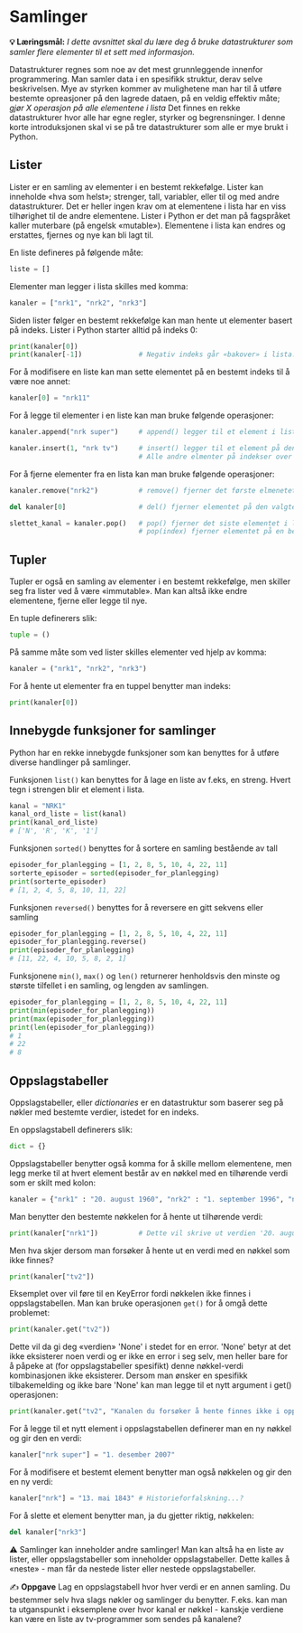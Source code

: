 Samlinger
=========
**💡 Læringsmål:** _I dette avsnittet skal du lære deg å bruke datastrukturer som samler flere elementer til et sett med informasjon._

Datastrukturer regnes som noe av det mest grunnleggende innenfor programmering. Man samler data i en spesifikk struktur, derav selve beskrivelsen. 
Mye av styrken kommer av mulighetene man har til å utføre bestemte opreasjoner på den lagrede dataen, på en veldig effektiv måte; _gjør X operasjon på alle elementene i lista_
Det finnes en rekke datastrukturer hvor alle har egne regler, styrker og begrensninger. I denne korte introduksjonen skal vi se på tre datastrukturer som alle er mye brukt i Python.

## Lister

Lister er en samling av elementer i en bestemt rekkefølge. Lister kan inneholde «hva som helst»; strenger, tall, variabler, eller til og med andre datastrukturer.
Det er heller ingen krav om at elementene i lista har en viss tilhørighet til de andre elementene.
Lister i Python er det man på fagspråket kaller muterbare (på engelsk «mutable»). Elementene i lista kan endres og erstattes, fjernes og nye kan bli lagt til.

En liste defineres på følgende måte:

```python
liste = []
```

Elementer man legger i lista skilles med komma:

```python
kanaler = ["nrk1", "nrk2", "nrk3"]
```

Siden lister følger en bestemt rekkefølge kan man hente ut elementer basert på indeks. Lister i Python starter alltid på indeks 0:

```python
print(kanaler[0])
print(kanaler[-1])              # Negativ indeks går «bakover» i lista. -1 vil hente ut det siste elementet
```

For å modifisere en liste kan man sette elementet på en bestemt indeks til å være noe annet:

```python
kanaler[0] = "nrk11"
```

For å legge til elementer i en liste kan man bruke følgende operasjoner:

```python
kanaler.append("nrk super")     # append() legger til et element i lista. Elementet blir lagt til helt sist i lista

kanaler.insert(1, "nrk tv")     # insert() legger til et element på den valgte indeksen.
                                # Alle andre elmenter på indekser over valgte indeks flyttes «ett steg til høyre»
```

For å fjerne elementer fra en lista kan man bruke følgende operasjoner:
```python
kanaler.remove("nrk2")          # remove() fjerner det første elmenetet som matcher den valgte verdien

del kanaler[0]                  # del() fjerner elementet på den valgte indeksen

slettet_kanal = kanaler.pop()   # pop() fjerner det siste elementet i lista og lar deg «ta vare på verdien»
                                # pop(index) fjerner elementet på en bestemt indeks
```


## Tupler

Tupler er også en samling av elementer i en bestemt rekkefølge, men skiller seg fra lister ved å være «immutable». Man kan altså ikke endre elementene, fjerne eller legge til nye.

En tuple definerers slik:

```python
tuple = ()
```

På samme måte som ved lister skilles elementer ved hjelp av komma:

```python
kanaler = ("nrk1", "nrk2", "nrk3")
```

For å hente ut elementer fra en tuppel benytter man indeks:

```python
print(kanaler[0])
```

## Innebygde funksjoner for samlinger
Python har en rekke innebygde funksjoner som kan benyttes for å utføre diverse handlinger på samlinger.

Funksjonen `list()` kan benyttes for å lage en liste av f.eks, en streng. Hvert tegn i strengen blir et element i lista.
```python
kanal = "NRK1"
kanal_ord_liste = list(kanal)
print(kanal_ord_liste)
# ['N', 'R', 'K', '1']
```

Funksjonen `sorted()` benyttes for å sortere en samling bestående av tall
```python
episoder_for_planlegging = [1, 2, 8, 5, 10, 4, 22, 11]
sorterte_episoder = sorted(episoder_for_planlegging)
print(sorterte_episoder)
# [1, 2, 4, 5, 8, 10, 11, 22]
```

Funksjonen `reversed()` benyttes for å reversere en gitt sekvens eller samling
```python
episoder_for_planlegging = [1, 2, 8, 5, 10, 4, 22, 11]
episoder_for_planlegging.reverse()
print(episoder_for_planlegging)
# [11, 22, 4, 10, 5, 8, 2, 1]
```

Funksjonene `min()`, `max()` og `len()` returnerer henholdsvis den minste og største tilfellet i en samling, og lengden av samlingen.
```python
episoder_for_planlegging = [1, 2, 8, 5, 10, 4, 22, 11]
print(min(episoder_for_planlegging))
print(max(episoder_for_planlegging))
print(len(episoder_for_planlegging))
# 1
# 22
# 8
```

## Oppslagstabeller

Oppslagstabeller, eller _dictionaries_ er en datastruktur som baserer seg på nøkler med bestemte verdier, istedet for en indeks. 

En oppslagstabell definerers slik:

```python
dict = {}
```

Oppslagstabeller benytter også komma for å skille mellom elementene, men legg merke til at hvert element består av en nøkkel med en tilhørende verdi som er skilt med kolon:

```python
kanaler = {"nrk1" : "20. august 1960", "nrk2" : "1. september 1996", "nrk3" : "3. september 2007"}
```

Man benytter den bestemte nøkkelen for å hente ut tilhørende verdi:

```python
print(kanaler["nrk1"])          # Dette vil skrive ut verdien '20. august 1960'
```

Men hva skjer dersom man forsøker å hente ut en verdi med en nøkkel som ikke finnes?

```python
print(kanaler["tv2"])
```

Eksemplet over vil føre til en KeyError fordi nøkkelen ikke finnes i oppslagstabellen.
Man kan bruke operasjonen `get()` for å omgå dette problemet:

```python
print(kanaler.get("tv2"))
```

Dette vil da gi deg «verdien» 'None' i stedet for en error. 'None' betyr at det ikke eksisterer noen verdi og er ikke en error i seg selv, men heller bare for å påpeke at (for oppslagstabeller spesifikt) denne nøkkel-verdi kombinasjonen ikke eksisterer.
Dersom man ønsker en spesifikk tilbakemelding og ikke bare 'None' kan man legge til et nytt argument i get() operasjonen:

```python
print(kanaler.get("tv2", "Kanalen du forsøker å hente finnes ikke i oppslagstabellen"))
```

For å legge til et nytt element i oppslagstabellen definerer man en ny nøkkel og gir den en verdi:

```python
kanaler["nrk super"] = "1. desember 2007"
```

For å modifisere et bestemt element benytter man også nøkkelen og gir den en ny verdi:

```python
kanaler["nrk"] = "13. mai 1843" # Historieforfalskning...?
```

For å slette et element benytter man, ja du gjetter riktig, nøkkelen:

```python
del kanaler["nrk3"]
```

⚠️ Samlinger kan inneholder andre samlinger! Man kan altså ha en liste av lister, eller oppslagstabeller som inneholder oppslagstabeller. Dette kalles å «neste» - man får da nestede lister eller nestede oppslagstabeller.

✍️ **Oppgave** Lag en oppslagstabell hvor hver verdi er en annen samling. Du bestemmer selv hva slags nøkler og samlinger du benytter.
F.eks. kan man ta utganspunkt i eksemplene over hvor kanal er nøkkel - kanskje verdiene kan være en liste av tv-programmer som sendes på kanalene?
